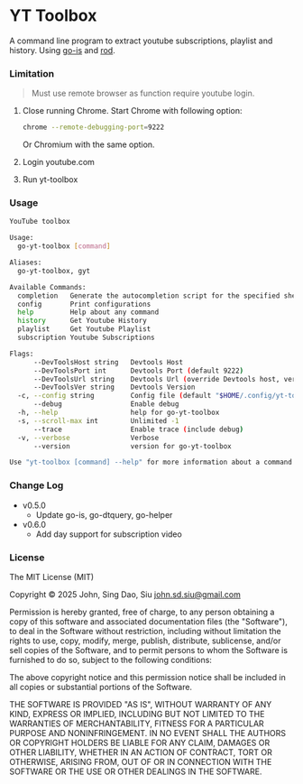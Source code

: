 # YT Toolbox

A command line program to extract youtube subscriptions, playlist and history. Using [go-is](https://github.com/J-Siu/go-is) and [rod](https://github.com/go-rod/rod).

### Limitation

> Must use remote browser as function require youtube login.

1. Close running Chrome. Start Chrome with following option:

    ```sh
    chrome --remote-debugging-port=9222
    ```

    Or Chromium with the same option.

2. Login youtube.com
3. Run yt-toolbox

### Usage

```sh
YouTube toolbox

Usage:
  go-yt-toolbox [command]

Aliases:
  go-yt-toolbox, gyt

Available Commands:
  completion   Generate the autocompletion script for the specified shell
  config       Print configurations
  help         Help about any command
  history      Get Youtube History
  playlist     Get Youtube Playlist
  subscription Youtube Subscriptions

Flags:
      --DevToolsHost string   Devtools Host
      --DevToolsPort int      Devtools Port (default 9222)
      --DevToolsUrl string    Devtools Url (override Devtools host, ver and port)
      --DevToolsVer string    Devtools Version
  -c, --config string         Config file (default "$HOME/.config/yt-toolbox.json")
      --debug                 Enable debug
  -h, --help                  help for go-yt-toolbox
  -s, --scroll-max int        Unlimited -1
      --trace                 Enable trace (include debug)
  -v, --verbose               Verbose
      --version               version for go-yt-toolbox

Use "yt-toolbox [command] --help" for more information about a command.
```

### Change Log

- v0.5.0
  - Update go-is, go-dtquery, go-helper
- v0.6.0
  - Add day support for subscription video

### License

The MIT License (MIT)

Copyright © 2025 John, Sing Dao, Siu <john.sd.siu@gmail.com>

Permission is hereby granted, free of charge, to any person obtaining a copy of this software and associated documentation files (the "Software"), to deal in the Software without restriction, including without limitation the rights to use, copy, modify, merge, publish, distribute, sublicense, and/or sell copies of the Software, and to permit persons to whom the Software is furnished to do so, subject to the following conditions:

The above copyright notice and this permission notice shall be included in all copies or substantial portions of the Software.

THE SOFTWARE IS PROVIDED "AS IS", WITHOUT WARRANTY OF ANY KIND, EXPRESS OR IMPLIED, INCLUDING BUT NOT LIMITED TO THE WARRANTIES OF MERCHANTABILITY, FITNESS FOR A PARTICULAR PURPOSE AND NONINFRINGEMENT. IN NO EVENT SHALL THE AUTHORS OR COPYRIGHT HOLDERS BE LIABLE FOR ANY CLAIM, DAMAGES OR OTHER LIABILITY, WHETHER IN AN ACTION OF CONTRACT, TORT OR OTHERWISE, ARISING FROM, OUT OF OR IN CONNECTION WITH THE SOFTWARE OR THE USE OR OTHER DEALINGS IN THE SOFTWARE.
